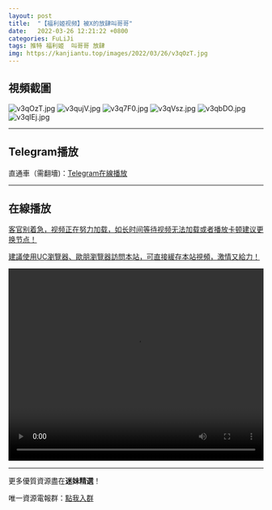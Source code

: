 ```yaml
---
layout: post
title:  "【福利姬视频】被X的放肆叫哥哥"
date:   2022-03-26 12:21:22 +0800
categories: FuLiJi
tags: 推特 福利姬  叫哥哥 放肆
img: https://kanjiantu.top/images/2022/03/26/v3qOzT.jpg
---
```



## 視頻截圖

![v3qOzT.jpg](https://kanjiantu.top/images/2022/03/26/v3qOzT.jpg)
![v3qujV.jpg](https://kanjiantu.top/images/2022/03/26/v3qujV.jpg)
![v3q7F0.jpg](https://kanjiantu.top/images/2022/03/26/v3q7F0.jpg)
![v3qVsz.jpg](https://kanjiantu.top/images/2022/03/26/v3qVsz.jpg)
![v3qbDO.jpg](https://kanjiantu.top/images/2022/03/26/v3qbDO.jpg)
![v3qIEj.jpg](https://kanjiantu.top/images/2022/03/26/v3qIEj.jpg)

* * *
## Telegram播放

直通車（需翻墻)：[Telegram在線播放](https://t.me/mimeijingxuan/283)

* * *
## 在線播放
<u>客官别着急，视频正在努力加载，如长时间等待视频无法加载或者播放卡顿建议更换节点！</u>

<u>建議使用UC瀏覽器、歐朋瀏覽器訪問本站，可直接緩存本站視頻，激情又給力！</u>
<center><video src="https://cdn.publer.io/uploads/videos/6247fbe3db279736bfa8159b/f652aa95f50217ac929db79d1996186c.mp4" width="100%" height="380px" controls="controls"></video></center>


* * *
更多優質資源盡在**迷妹精選**！

唯一資源電報群：[點我入群](https://t.me/mimeijingxuan)


